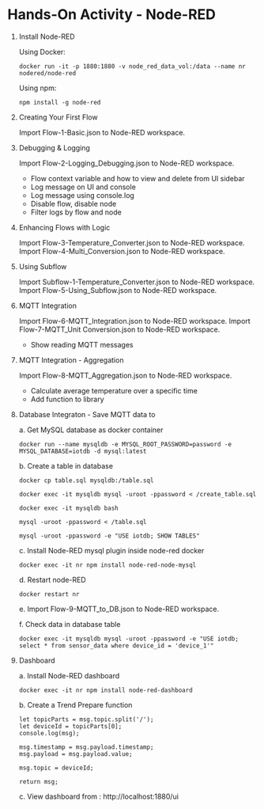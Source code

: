 # Hands-On Activity - Node-RED


1. Install Node-RED

    Using Docker:

    ```
    docker run -it -p 1880:1880 -v node_red_data_vol:/data --name nr nodered/node-red
    ```

    Using npm:

    ```
    npm install -g node-red
    ```

2. Creating Your First Flow 
    
    Import Flow-1-Basic.json to Node-RED workspace.

3. Debugging & Logging

    Import Flow-2-Logging_Debugging.json to Node-RED workspace.

    - Flow context variable and how to view and delete from UI sidebar
    - Log message on UI and console
    - Log message using console.log
    - Disable flow, disable node
    - Filter logs by flow and node

4. Enhancing Flows with Logic

    Import Flow-3-Temperature_Converter.json to Node-RED workspace.
    Import Flow-4-Multi_Conversion.json to Node-RED workspace.

5. Using Subflow
    
    Import Subflow-1-Temperature_Converter.json to Node-RED workspace.
    Import Flow-5-Using_Subflow.json to Node-RED workspace.

6. MQTT Integration
    
    Import Flow-6-MQTT_Integration.json to Node-RED workspace.
    Import Flow-7-MQTT_Unit Conversion.json to Node-RED workspace.
    - Show reading MQTT messages

7. MQTT Integration - Aggregation 

    Import Flow-8-MQTT_Aggregation.json to Node-RED workspace.
    - Calculate average temperature over a specific time
    - Add function to library


8. Database Integraton - Save MQTT data to 
  
    a. Get MySQL database as docker container
          
      ```
      docker run --name mysqldb -e MYSQL_ROOT_PASSWORD=password -e MYSQL_DATABASE=iotdb -d mysql:latest
      ```

    b. Create a table in database

    ```
    docker cp table.sql mysqldb:/table.sql

    docker exec -it mysqldb mysql -uroot -ppassword < /create_table.sql

    docker exec -it mysqldb bash

    mysql -uroot -ppassword < /table.sql

    mysql -uroot -ppassword -e "USE iotdb; SHOW TABLES"
    ```

    c. Install Node-RED mysql plugin inside node-red docker
    
    ```
    docker exec -it nr npm install node-red-node-mysql
    ```

    d. Restart node-RED
    ```
    docker restart nr
    ```

    e. Import Flow-9-MQTT_to_DB.json to Node-RED workspace.

    f. Check data in database table

    ```
    docker exec -it mysqldb mysql -uroot -ppassword -e "USE iotdb; select * from sensor_data where device_id = 'device_1'"
    ```

10. Dashboard

    a. Install Node-RED dashboard
            
      ```
      docker exec -it nr npm install node-red-dashboard
      ```

    b. Create a Trend Prepare function

      ```
      let topicParts = msg.topic.split('/');
      let deviceId = topicParts[0];
      console.log(msg);

      msg.timestamp = msg.payload.timestamp;
      msg.payload = msg.payload.value;

      msg.topic = deviceId;

      return msg;
      ```

    c. View dashboard from : http://localhost:1880/ui